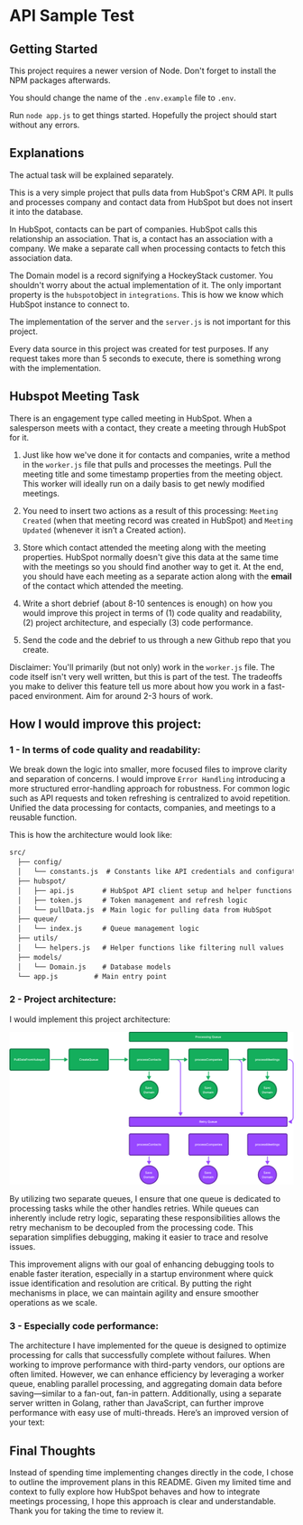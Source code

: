 # API Sample Test

## Getting Started

This project requires a newer version of Node. Don't forget to install the NPM packages afterwards.

You should change the name of the ```.env.example``` file to ```.env```.

Run ```node app.js``` to get things started. Hopefully the project should start without any errors.

## Explanations

The actual task will be explained separately.

This is a very simple project that pulls data from HubSpot's CRM API. It pulls and processes company and contact data from HubSpot but does not insert it into the database.

In HubSpot, contacts can be part of companies. HubSpot calls this relationship an association. That is, a contact has an association with a company. We make a separate call when processing contacts to fetch this association data.

The Domain model is a record signifying a HockeyStack customer. You shouldn't worry about the actual implementation of it. The only important property is the ```hubspot```object in ```integrations```. This is how we know which HubSpot instance to connect to.

The implementation of the server and the ```server.js``` is not important for this project.

Every data source in this project was created for test purposes. If any request takes more than 5 seconds to execute, there is something wrong with the implementation.

## Hubspot Meeting Task

There is an engagement type called meeting in HubSpot. When a salesperson meets with a contact, they create a meeting through HubSpot for it.

1. Just like how we've done it for contacts and companies, write a method in the `worker.js` file that pulls and processes the meetings. Pull the meeting title and some timestamp properties from the meeting object. This worker will ideally run on a daily basis to get newly modified meetings.

2. You need to insert two actions as a result of this processing: `Meeting Created` (when that meeting record was created in HubSpot) and `Meeting Updated` (whenever it isn’t a Created action).

3. Store which contact attended the meeting along with the meeting properties. HubSpot normally doesn't give this data at the same time with the meetings so you should find another way to get it. At the end, you should have each meeting as a separate action along with the **email** of the contact which attended the meeting.

4. Write a short debrief (about 8-10 sentences is enough) on how you would improve this project in terms of (1) code quality and readability, (2) project architecture, and especially (3) code performance.

5. Send the code and the debrief to us through a new Github repo that you create.

Disclaimer: You'll primarily (but not only) work in the `worker.js` file. The code itself isn't very well written, but this is part of the test. The tradeoffs you make to deliver this feature tell us more about how you work in a fast-paced environment. Aim for around 2-3 hours of work.


## How I would improve this project:

### 1 - In terms of code quality and readability:

We break down the logic into smaller, more focused files to improve clarity and separation of concerns. I would improve `Error Handling` introducing a more structured error-handling approach for robustness. For common logic such as API requests and token refreshing is centralized to avoid repetition. Unified the data processing for contacts, companies, and meetings to a reusable function.

This is how the architecture would look like:

```txt
src/
  ├── config/
  │   └── constants.js  # Constants like API credentials and configuration
  ├── hubspot/
  │   ├── api.js       # HubSpot API client setup and helper functions
  │   ├── token.js     # Token management and refresh logic
  │   └── pullData.js  # Main logic for pulling data from HubSpot
  ├── queue/
  │   └── index.js     # Queue management logic
  ├── utils/
  │   └── helpers.js   # Helper functions like filtering null values
  ├── models/
  │   └── Domain.js    # Database models
  └── app.js         # Main entry point
```

### 2 - Project architecture:

I would implement this project architecture:

![diagram](/assets/image.png)

By utilizing two separate queues, I ensure that one queue is dedicated to processing tasks while the other handles retries. While queues can inherently include retry logic, separating these responsibilities allows the retry mechanism to be decoupled from the processing code. This separation simplifies debugging, making it easier to trace and resolve issues.

This improvement aligns with our goal of enhancing debugging tools to enable faster iteration, especially in a startup environment where quick issue identification and resolution are critical. By putting the right mechanisms in place, we can maintain agility and ensure smoother operations as we scale.

### 3 - Especially code performance:

The architecture I have implemented for the queue is designed to optimize processing for calls that successfully complete without failures. When working to improve performance with third-party vendors, our options are often limited. However, we can enhance efficiency by leveraging a worker queue, enabling parallel processing, and aggregating domain data before saving—similar to a fan-out, fan-in pattern. Additionally, using a separate server written in Golang, rather than JavaScript, can further improve performance with easy use of multi-threads.
Here’s an improved version of your text:

## Final Thoughts

Instead of spending time implementing changes directly in the code, I chose to outline the improvement plans in this README. Given my limited time and context to fully explore how HubSpot behaves and how to integrate meetings processing, I hope this approach is clear and understandable. Thank you for taking the time to review it.
